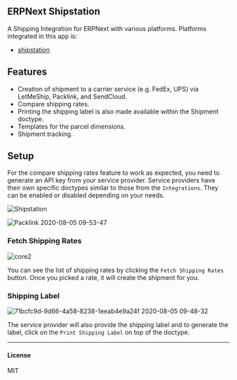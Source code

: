 ## ERPNext Shipstation

A Shipping Integration for ERPNext with various platforms. Platforms integrated in this app is:
- [shipstation](https://www.shipstation.com/)

## Features
- Creation of shipment to a carrier service (e.g. FedEx, UPS) via LetMeShip, Packlink, and SendCloud. 
- Compare shipping rates. 
- Printing the shipping label is also made available within the Shipment doctype.
- Templates for the parcel dimensions.
- Shipment tracking.

## Setup
For the compare shipping rates feature to work as expected, you need to generate an API key from your service provider. Service providers have their own specific doctypes similar to those from the `Integrations`. They can be enabled or disabled depending on your needs.

![Shipstation](<img width="1728" alt="image" src="https://github.com/shipstation-techhub/erpnext-shipstation/assets/48901587/012cafd3-53cf-46b3-a554-b69a87dcecef">)

![Packlink 2020-08-05 09-53-47](https://user-images.githubusercontent.com/17470909/89377423-56023080-d724-11ea-8396-fb9f60a0d581.png)

### Fetch Shipping Rates
![core2](https://user-images.githubusercontent.com/17470909/89377460-70d4a500-d724-11ea-8550-a2813b936651.gif)

You can see the list of shipping rates by clicking the `Fetch Shipping Rates` button. Once you picked a rate, it will create the shipment for you. 

### Shipping Label
![71bcfc9d-9d66-4a58-8238-1eeab4e9a24f 2020-08-05 09-48-32](https://user-images.githubusercontent.com/17470909/89377478-78944980-d724-11ea-8120-a5374c6e4c5e.png)

The service provider will also provide the shipping label and to generate the label, click on the `Print Shipping Label` on top of the doctype.

-----------------------
#### License

MIT

